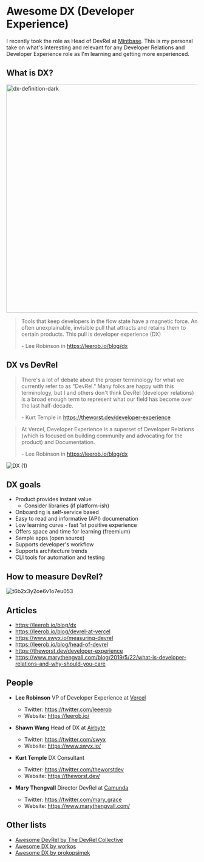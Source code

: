 # Awesome DX (Developer Experience)

I recently took the role as Head of DevRel at [Mintbase](https://mintbase.io). This is my personal take on what's interesting and relevant for any Developer Relations and Developer Experience role as I'm learning and getting more experienced.

## What is DX?

<img width="600" alt="dx-definition-dark" src="https://user-images.githubusercontent.com/5553483/182554432-14547547-81d0-48bd-ba3a-27158c454837.png">

> Tools that keep developers in the flow state have a magnetic force. An often unexplainable, invisible pull that attracts and retains them to certain products. This pull is developer experience (DX)
> 
> \- Lee Robinson in https://leerob.io/blog/dx

## DX vs DevRel

> There's a lot of debate about the proper terminology for what we currently refer to as "DevRel." Many folks are happy with this terminology, but I and others don't think DevRel (developer relations) is a broad enough term to represent what our field has become over the last half-decade.
>
> \- Kurt Temple in https://theworst.dev/developer-experience

> At Vercel, Developer Experience is a superset of Developer Relations (which is focused on building community and advocating for the product) and Documentation.
> 
> \- Lee Robinson in https://leerob.io/blog/dx

![DX (1)](https://user-images.githubusercontent.com/5553483/182556144-09ea057a-47dc-414f-b7f6-e26a58838a78.png)

## DX goals

- Product provides instant value
  - Consider libraries (if platform-ish)
- Onboarding is self-service based
- Easy to read and informative (API) documenation
- Low learning curve - fast 1st positive experience
- Offers space and time for learning (freemium)
- Sample apps (open source)
- Supports developer's workflow
- Supports architecture trends
- CLI tools for automation and testing

## How to measure DevRel?

![t6b2x3y2oe6v1o7eu053](https://user-images.githubusercontent.com/5553483/182554985-faba575c-2beb-4958-9f21-b7973f927997.png)


## Articles

- https://leerob.io/blog/dx
- https://leerob.io/blog/devrel-at-vercel
- https://www.swyx.io/measuring-devrel
- https://leerob.io/blog/head-of-devrel
- https://theworst.dev/developer-experience
- https://www.marythengvall.com/blog/2019/5/22/what-is-developer-relations-and-why-should-you-care

## People

- **Lee Robinson** VP of Developer Experience at [Vercel](https://vercel.com/)
  - Twitter: https://twitter.com/leeerob
  - Website: https://leerob.io/

- **Shawn Wang** Head of DX at [Airbyte](https://airbyte.com/)
  - Twitter: https://twitter.com/swyx
  - Website: https://www.swyx.io/
  
- **Kurt Temple** DX Consultant
  - Twitter: https://twitter.com/theworstdev
  - Website: https://theworst.dev/

- **Mary Thengvall** Director DevRel at [Camunda](https://camunda.com/)
  - Twitter: https://twitter.com/mary_grace
  - Website: https://www.marythengvall.com/

## Other lists
- [Awesome DevRel by The DevRel Collective](https://github.com/devrelcollective/awesome-devrel)
- [Awesome DX by workos](https://github.com/workos/awesome-developer-experience)
- [Awesome DX by prokopsimek](https://github.com/prokopsimek/awesome-developer-experience)
